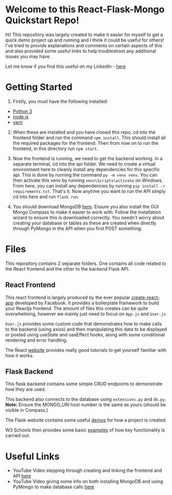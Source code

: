# Welcome to this React-Flask-Mongo Quickstart Repo!

Hi! This repository was largely created to make it easier for myself to get a quick demo project up and running and I think it could be useful for others! I've tried to provide explanations and comments on certain aspects of this and also provided some useful links to help troubleshoot any additional issues you may have.

Let me know if you find this useful on my LinkedIn - [here](www.linkedin.com/in/rorysproule)

# Getting Started

1. Firstly, you must have the following installed:
- [Python 3](https://www.python.org/downloads/)
- [node.js](https://nodejs.org/en/download/)
- [yarn](https://classic.yarnpkg.com/en/docs/install/#windows-stable)

2. When these are installed and you have cloned this repo, cd into the frontend folder and run the command `npm install`. This should install all the required packages for the frontend.  Then from now on to run the frontend, in this directory run `npm start`.

3. Now the frontend is running, we need to get the backend working.
	In a separate terminal, cd into the api folder. We need to create a
	virtual environment here to cleanly install any dependencies for this specific api. This is done by running the command `py -m venv venv`. You can then activate this venv by running `venv\Scripts\activate` on Windows. From here, you can install any dependencies by running `pip install -r requirements.txt`. That's it. Now anytime you want to run the API simply cd into here and run `flask run`.

4. You should download MongoDB [here](https://www.mongodb.com/try/download/enterprise). Ensure you also install the GUI Mongo Compass to make it easier to work with. Follow the installation wizard to ensure this is downloaded correctly. You needn't worry about creating your database or tables as these are created when directly through PyMongo in the API when you first POST something.

# Files

This repository contains 2 separate folders. One contains all code related to the React frontend and the other to the backend Flask API.

## React Frontend

This react frontend is largely produced by the ever popular [create-react-app](https://create-react-app.dev/docs/getting-started) developed by Facebook. It provides a boilerplate framework to build your Reactjs frontend. The amount of files this creates can be quite overwhelming, however we mainly just need to focus on `App.js` and `User.js`

`User.js` provides some custom code that demonstrates how to make calls to the backend (using axios) and then manipulating this data to be displayed or posted using useState and useEffect hooks, along with some conditional rendering and error handling.

The React [website](https://reactjs.org/docs/hello-world.html) provides really good tutorials to get yourself familiar with how it works.


## Flask Backend

This flask backend contains some simple CRUD endpoints to demonstrate how they are used.

This backend also connects to the database using `extensions.py` and `db.py`. **Note:** Ensure the MONGO_URI host number is the same as yours (should be visible in Compass.)

The Flask website contains some useful [demos](https://flask.palletsprojects.com/en/2.0.x/tutorial/index.html) for how a project is created.

W3 Schools then provides some basic [examples](https://www.w3schools.com/python/python_mongodb_getstarted.asp) of how key functionality is carried out.

# Useful Links 

- YouTube Video stepping through creating and linking the frontend and API [here](https://www.youtube.com/watch?v=Q2eafQYgglM)
- YouTube Video giving some info on both installing MongoDB and using PyMongo to make database calls [here](https://www.youtube.com/watch?v=-56x56UppqQ)